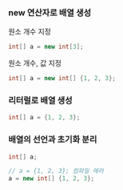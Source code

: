 ### new 연산자로 배열 생성

원소 개수 지정

```java
int[] a = new int[3];
```

원소 개수, 값 지정

```java
int[] a = new int[] {1, 2, 3};
```

### 리터럴로 배열 생성

```java
int[] a = {1, 2, 3};
```

### 배열의 선언과 초기화 분리

```java
int[] a;

// a = {1, 2, 3}; 컴파일 에러
a = new int[] {1, 2, 3};
```


